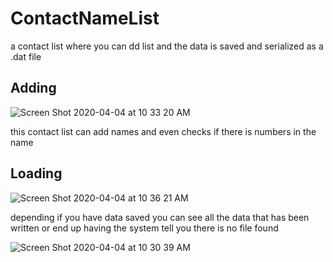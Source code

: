 # ContactNameList
a contact list where you can dd list and the data is saved and serialized as a .dat file

## Adding 

![Screen Shot 2020-04-04 at 10 33 20 AM](https://user-images.githubusercontent.com/49207684/78453525-47b1e400-7660-11ea-89bd-8335a7e55b28.png)

this contact list can add names and even checks if there is numbers in the name

## Loading 

![Screen Shot 2020-04-04 at 10 36 21 AM](https://user-images.githubusercontent.com/49207684/78453550-7c25a000-7660-11ea-9bbb-9b98fd80b134.png)

depending if you have data saved you can see all the data that has been written or 
end up having the system tell you there is no file found

![Screen Shot 2020-04-04 at 10 30 39 AM](https://user-images.githubusercontent.com/49207684/78453579-abd4a800-7660-11ea-87d7-d49b609220dd.png)

